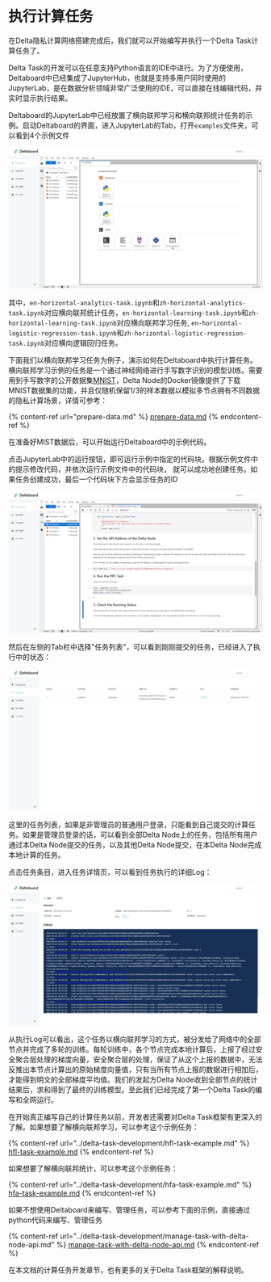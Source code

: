 # 执行计算任务

在Delta隐私计算网络搭建完成后，我们就可以开始编写并执行一个Delta Task计算任务了。

Delta Task的开发可以在任意支持Python语言的IDE中进行。为了方便使用，Deltaboard中已经集成了JupyterHub，也就是支持多用户同时使用的JupyterLab，是在数据分析领域非常广泛使用的IDE，可以直接在线编辑代码，并实时显示执行结果。

Deltaboard的JupyterLab中已经放置了横向联邦学习和横向联邦统计任务的示例。启动Deltaboard的界面，进入JupyterLab的Tab，打开`examples`文件夹，可以看到4个示例文件

![](../.gitbook/assets/playground.png)

其中，`en-horizontal-analytics-task.ipynb`和`zh-horizontal-analytics-task.ipynb`对应横向联邦统计任务，`en-horizontal-learning-task.ipynb`和`zh-horizontal-learning-task.ipynb`对应横向联邦学习任务, `en-horizontal-logistic-regression-task.ipynb`和`zh-horizontal-logistic-regression-task.ipynb`对应横向逻辑回归任务。

下面我们以横向联邦学习任务为例子，演示如何在Deltaboard中执行计算任务。横向联邦学习示例的任务是一个通过神经网络进行手写数字识别的模型训练。需要用到手写数字的公开数据集[MNIST](http://yann.lecun.com/exdb/mnist)，Delta Node的Docker镜像提供了下载MNIST数据集的功能，并且仅随机保留1/3的样本数据以模拟多节点拥有不同数据的隐私计算场景，详情可参考：

{% content-ref url="prepare-data.md" %}
[prepare-data.md](prepare-data.md)
{% endcontent-ref %}

在准备好MIST数据后，可以开始运行Deltaboard中的示例代码。

点击JupyterLab中的运行按钮，即可运行示例中指定的代码块。根据示例文件中的提示修改代码，并依次运行示例文件中的代码块，
就可以成功地创建任务。如果任务创建成功，最后一个代码块下方会显示任务的ID

![](../.gitbook/assets/submit.png)

然后在左侧的Tab栏中选择"任务列表"，可以看到刚刚提交的任务，已经进入了执行中的状态：

![](../.gitbook/assets/task-list.png)

这里的任务列表，如果是非管理员的普通用户登录，只能看到自己提交的计算任务。如果是管理员登录的话，可以看到全部Delta Node上的任务，包括所有用户通过本Delta Node提交的任务，以及其他Delta Node提交，在本Delta Node完成本地计算的任务。

点击任务条目，进入任务详情页，可以看到任务执行的详细Log：

![](../.gitbook/assets/task-detail.png)

从执行Log可以看出，这个任务以横向联邦学习的方式，被分发给了网络中的全部节点并完成了多轮的训练。每轮训练中，各个节点完成本地计算后，上报了经过安全聚合层处理的梯度向量，安全聚合层的处理，保证了从这个上报的数据中，无法反推出本节点计算出的原始梯度向量值，只有当所有节点上报的数据进行相加后，才能得到明文的全部梯度平均值。我们的发起方Delta Node收到全部节点的统计结果后，求和得到了最终的训练模型。至此我们已经完成了第一个Delta Task的编写和全网运行。

在开始真正编写自己的计算任务以前，开发者还需要对Delta Task框架有更深入的了解。如果想要了解横向联邦学习，可以参考这个示例任务：

{% content-ref url="../delta-task-development/hfl-task-example.md" %}
[hfl-task-example.md](../delta-task-development/hfl-task-example.md)
{% endcontent-ref %}

如果想要了解横向联邦统计，可以参考这个示例任务：

{% content-ref url="../delta-task-development/hfa-task-example.md" %}
[hfa-task-example.md](../delta-task-development/hfa-task-example.md)
{% endcontent-ref %}

如果不想使用Deltaboard来编写、管理任务，可以参考下面的示例，直接通过python代码来编写、管理任务

{% content-ref url="../delta-task-development/manage-task-with-delta-node-api.md" %}
[manage-task-with-delta-node-api.md](../delta-task-development/manage-task-with-delta-node-api.md)
{% endcontent-ref %}



在本文档的计算任务开发章节，也有更多的关于Delta Task框架的解释说明。

